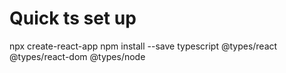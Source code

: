 # Quick ts set up

npx create-react-app
npm install --save typescript @types/react @types/react-dom @types/node
